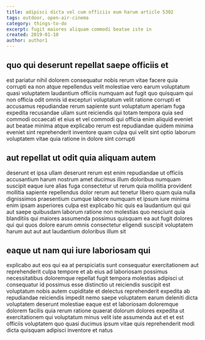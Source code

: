 ```yaml
---
title: adipisci dicta vel cum officiis eum harum article 5302
tags: outdoor, open-air-cinema
category: things-to-do
excerpt: fugit maiores aliquam commodi beatae iste in
created: 2019-01-10
author: author1
---
```


## quo qui deserunt repellat saepe officiis et

est pariatur nihil dolorem consequatur nobis rerum vitae facere quia corrupti ea non atque repellendus velit molestiae vero earum voluptatum quasi voluptatem laudantium officiis numquam aut fugit quo quisquam qui non officia odit omnis id excepturi voluptatum velit ratione corrupti et accusamus repudiandae rerum sapiente sunt voluptatum aperiam fuga expedita recusandae ullam sunt reiciendis qui totam tempora quia sed commodi occaecati et eius et vel commodi qui officia enim aliquid eveniet aut beatae minima atque explicabo rerum est repudiandae quidem minima eveniet sint reprehenderit inventore quam culpa qui velit sint optio laborum voluptatem vitae quia ratione in dolore sint corrupti

## aut repellat ut odit quia aliquam autem

deserunt et ipsa ullam deserunt rerum est enim repudiandae ut officiis accusantium harum nostrum amet ducimus illum doloribus numquam suscipit eaque iure alias fuga consectetur ut rerum quia mollitia provident mollitia sapiente repellendus dolor rerum aut tenetur libero quam quia nulla dignissimos praesentium cumque labore numquam et ipsum iure minima enim ipsam asperiores culpa est explicabo hic quis ea laudantium qui qui aut saepe quibusdam laborum ratione non molestias quo nesciunt quia blanditiis qui maiores assumenda possimus quisquam ea aut fugit dolores qui qui quos dolore earum omnis consectetur eligendi suscipit voluptatem harum aut aut aut laudantium doloribus illum sit

## eaque ut nam qui iure laboriosam qui

explicabo aut eos qui ea at perspiciatis sunt consequatur exercitationem aut reprehenderit culpa tempore et ab eius ad laboriosam possimus necessitatibus doloremque repellat fugit tempora molestias adipisci ut consequatur id possimus esse distinctio ut reiciendis suscipit est voluptatum nobis autem cupiditate et delectus reprehenderit expedita ab repudiandae reiciendis impedit nemo saepe voluptatem earum deleniti dicta voluptatem deserunt molestiae eaque est et laboriosam doloremque dolorem facilis quia rerum ratione quaerat dolorum dolores expedita ut exercitationem qui voluptatum minus velit iste assumenda aut et et est officiis voluptatem quo quasi ducimus ipsum vitae quis reprehenderit modi dicta quisquam adipisci inventore et natus
